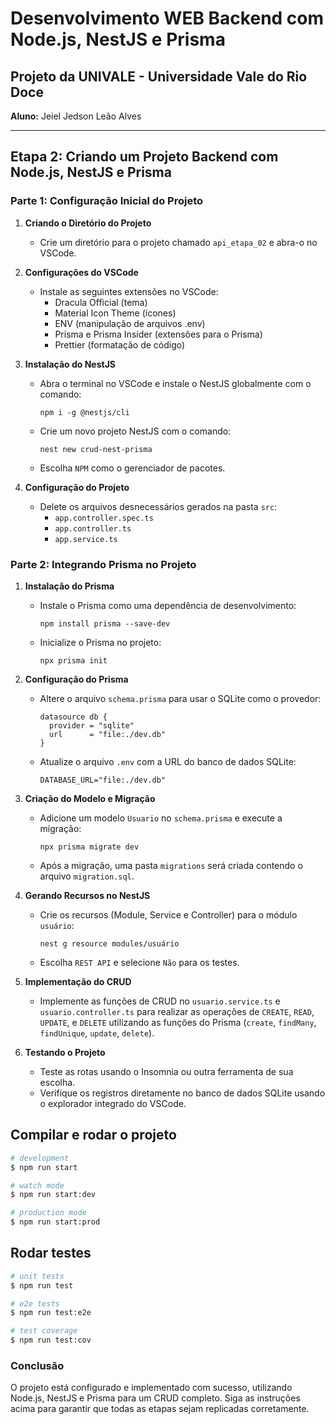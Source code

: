 # Desenvolvimento WEB Backend com Node.js, NestJS e Prisma

## Projeto da UNIVALE - Universidade Vale do Rio Doce

**Aluno:** Jeiel Jedson Leão Alves

---

## Etapa 2: Criando um Projeto Backend com Node.js, NestJS e Prisma

### Parte 1: Configuração Inicial do Projeto

1. **Criando o Diretório do Projeto**
   - Crie um diretório para o projeto chamado `api_etapa_02` e abra-o no VSCode.

2. **Configurações do VSCode**
   - Instale as seguintes extensões no VSCode:
     - Dracula Official (tema)
     - Material Icon Theme (ícones)
     - ENV (manipulação de arquivos .env)
     - Prisma e Prisma Insider (extensões para o Prisma)
     - Prettier (formatação de código)

3. **Instalação do NestJS**
   - Abra o terminal no VSCode e instale o NestJS globalmente com o comando:
     ```
     npm i -g @nestjs/cli
     ```
   - Crie um novo projeto NestJS com o comando:
     ```
     nest new crud-nest-prisma
     ```
   - Escolha `NPM` como o gerenciador de pacotes.

4. **Configuração do Projeto**
   - Delete os arquivos desnecessários gerados na pasta `src`:
     - `app.controller.spec.ts`
     - `app.controller.ts`
     - `app.service.ts`

### Parte 2: Integrando Prisma no Projeto

1. **Instalação do Prisma**
   - Instale o Prisma como uma dependência de desenvolvimento:
     ```
     npm install prisma --save-dev
     ```
   - Inicialize o Prisma no projeto:
     ```
     npx prisma init
     ```

2. **Configuração do Prisma**
   - Altere o arquivo `schema.prisma` para usar o SQLite como o provedor:
     ```prisma
     datasource db {
       provider = "sqlite"
       url      = "file:./dev.db"
     }
     ```
   - Atualize o arquivo `.env` com a URL do banco de dados SQLite:
     ```
     DATABASE_URL="file:./dev.db"
     ```

3. **Criação do Modelo e Migração**
   - Adicione um modelo `Usuario` no `schema.prisma` e execute a migração:
     ```
     npx prisma migrate dev
     ```
   - Após a migração, uma pasta `migrations` será criada contendo o arquivo `migration.sql`.

4. **Gerando Recursos no NestJS**
   - Crie os recursos (Module, Service e Controller) para o módulo `usuário`:
     ```
     nest g resource modules/usuário
     ```
   - Escolha `REST API` e selecione `Não` para os testes.

5. **Implementação do CRUD**
   - Implemente as funções de CRUD no `usuario.service.ts` e `usuario.controller.ts` para realizar as operações de `CREATE`, `READ`, `UPDATE`, e `DELETE` utilizando as funções do Prisma (`create`, `findMany`, `findUnique`, `update`, `delete`).

6. **Testando o Projeto**
   - Teste as rotas usando o Insomnia ou outra ferramenta de sua escolha.
   - Verifique os registros diretamente no banco de dados SQLite usando o explorador integrado do VSCode.

## Compilar e rodar o projeto

```bash
# development
$ npm run start

# watch mode
$ npm run start:dev

# production mode
$ npm run start:prod
```

## Rodar testes

```bash
# unit tests
$ npm run test

# e2e tests
$ npm run test:e2e

# test coverage
$ npm run test:cov
```

### Conclusão

O projeto está configurado e implementado com sucesso, utilizando Node.js, NestJS e Prisma para um CRUD completo. Siga as instruções acima para garantir que todas as etapas sejam replicadas corretamente.

